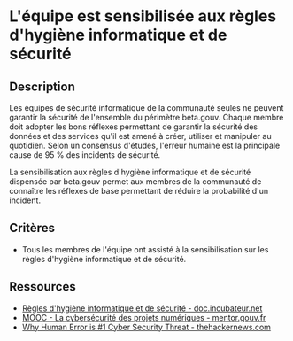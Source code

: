 
# L'équipe est sensibilisée aux règles d'hygiène informatique et de sécurité

## Description

Les équipes de sécurité informatique de la communauté seules ne peuvent
garantir la sécurité de l'ensemble du périmètre beta.gouv. Chaque membre doit
adopter les bons réflexes permettant de garantir la sécurité des données et des
services qu'il est amené à créer, utiliser et manipuler au quotidien. Selon un
consensus d'études, l'erreur humaine est la principale cause de 95 % des
incidents de sécurité.

La sensibilisation aux règles d'hygiène informatique et de sécurité dispensée
par beta.gouv permet aux membres de la communauté de connaître les réflexes de
base permettant de réduire la probabilité d'un incident.

## Critères

- Tous les membres de l'équipe ont assisté à la sensibilisation sur les
règles d'hygiène informatique et de sécurité.

## Ressources

- [Règles d'hygiène informatique et de sécurité - doc.incubateur.net](https://doc.incubateur.net/communaute/gerer-son-produit/les-standards/securite/regles-dhygiene-informatique-et-de-securite)
- [MOOC - La cybersécurité des projets numériques - mentor.gouv.fr](https://mentor.gouv.fr/local/catalog/pages/training.php?trainingid=494)
- [Why Human Error is #1 Cyber Security Threat - thehackernews.com](https://thehackernews.com/2021/02/why-human-error-is-1-cyber-security.htm)

